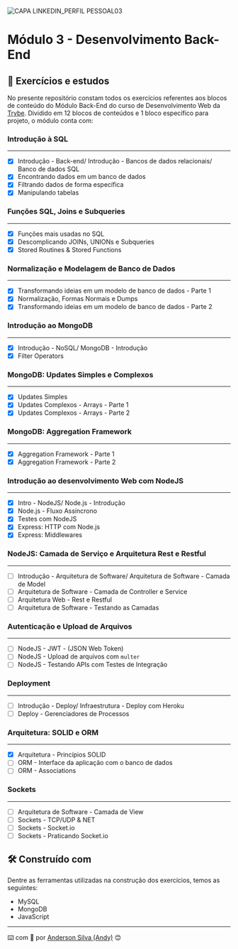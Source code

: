 ![CAPA LINKEDIN_PERFIL PESSOAL03](https://user-images.githubusercontent.com/52717632/126884524-53328b01-89f0-45f9-86a3-01516bead308.png)
# Módulo 3 - Desenvolvimento Back-End

## :rocket: Exercícios e estudos

No presente repositório constam todos os exercícios referentes aos blocos de conteúdo do Módulo Back-End do curso de Desenvolvimento Web da [Trybe](https://www.betrybe.com/). Dividido em 12 blocos de conteúdos e 1 bloco específico para projeto, o módulo conta com:


### Introdução à SQL
---

- [x] Introdução - Back-end/ Introdução - Bancos de dados relacionais/ Banco de dados SQL
- [x] Encontrando dados em um banco de dados
- [x] Filtrando dados de forma específica
- [x] Manipulando tabelas

### Funções SQL, Joins e Subqueries
---

- [x] Funções mais usadas no SQL
- [x] Descomplicando JOINs, UNIONs e Subqueries
- [x] Stored Routines & Stored Functions

### Normalização e Modelagem de Banco de Dados
---

- [x] Transformando ideias em um modelo de banco de dados - Parte 1
- [x] Normalização, Formas Normais e Dumps
- [x] Transformando ideias em um modelo de banco de dados - Parte 2

### Introdução ao MongoDB
---

- [x] Introdução - NoSQL/ MongoDB - Introdução
- [x] Filter Operators

### MongoDB: Updates Simples e Complexos
---

- [x] Updates Simples
- [x] Updates Complexos - Arrays - Parte 1
- [x] Updates Complexos - Arrays - Parte 2

### MongoDB: Aggregation Framework
---

- [x] Aggregation Framework - Parte 1
- [x] Aggregation Framework - Parte 2

### Introdução ao desenvolvimento Web com NodeJS
---

- [x] Intro - NodeJS/ Node.js - Introdução
- [x] Node.js - Fluxo Assíncrono
- [x] Testes com NodeJS
- [x] Express: HTTP com Node.js
- [x] Express: Middlewares

### NodeJS: Camada de Serviço e Arquitetura Rest e Restful
---

- [ ] Introdução - Arquitetura de Software/ Arquitetura de Software - Camada de Model
- [ ] Arquitetura de Software - Camada de Controller e Service
- [ ] Arquitetura Web - Rest e Restful
- [ ] Arquitetura de Software - Testando as Camadas

### Autenticação e Upload de Arquivos
---

- [ ] NodeJS - JWT - (JSON Web Token)
- [ ] NodeJS - Upload de arquivos com `multer`
- [ ] NodeJS - Testando APIs com Testes de Integração

### Deployment
---

- [ ] Introdução - Deploy/ Infraestrutura - Deploy com Heroku
- [ ] Deploy - Gerenciadores de Processos

### Arquitetura: SOLID e ORM
---

- [x] Arquitetura - Princípios SOLID
- [ ] ORM - Interface da aplicação com o banco de dados
- [ ] ORM - Associations

### Sockets
---

- [ ] Arquitetura de Software - Camada de View
- [ ] Sockets - TCP/UDP & NET
- [ ] Sockets - Socket.io
- [ ] Sockets - Praticando Socket.io

## :hammer_and_wrench: Construído com

Dentre as ferramentas utilizadas na construção dos exercícios, temos as seguintes:

* MySQL
* MongoDB
* JavaScript

---
:keyboard: com :purple_heart: por [Anderson Silva (Andy)](https://www.linkedin.com/in/andssilva/) 😊
